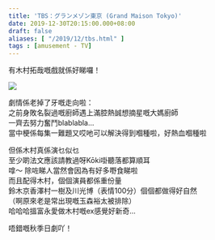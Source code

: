 ```yaml
---
title: 'TBS：グランメゾン東京 (Grand Maison Tokyo)'
date: 2019-12-30T20:15:00.000+08:00
draft: false
aliases: [ "/2019/12/tbs.html" ]
tags : [amusement - TV]
---
```


有木村拓哉嘅戲就係好睇囉！  

![](/images/grandmaisontokyo.jpg)

劇情係老掉了牙嘅走向啦：  
之前身敗名裂過嘅廚師遇上滿腔熱誠想摘星嘅大媽廚師  
一齊去努力奮鬥blablabla...  
當中梗係每集一難題又哎吔可以解決得到嗰種啦，好熱血嗰種啦  
  
但係木村真係演乜似乜  
至少啲法文應該請教過呀Kōki啩聽落都算順耳  
嗱～ 除咗睇人當然會因為有好多嘢食睇啦  
而且配得木村，個個演員都係重份量  
鈴木京香澤村一樹及川光博（表情100分）個個都做得好自然  
（啊原來老是常出現嘅玉森裕太被排除）  
哈哈哈搵富永愛做木村嘅ex感覺好新奇...  
  
唔錯嘅秋季日劇吖！